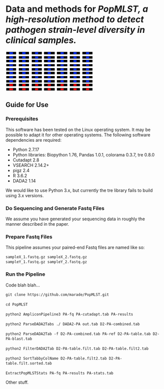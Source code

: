 # Data and methods for <i>PopMLST, a high-resolution method to detect pathogen strain-level diversity in clinical samples.</i>
![logo](/title.png)
## Guide for Use
### Prerequisites
This software has been tested on the Linux operating system. It may be possible to adapt it for other operating systems. The following software dependencies are required:
* Python 2.7.17
* Python libraries: Biopython 1.76, Pandas 1.0.1, colorama 0.3.7, tre 0.8.0
* Cutadapt 2.8
* VSEARCH 2.14.2+
* pigz 2.4
* R 3.6.2
* DADA2 1.14

We would like to use Python 3.x, but currently the tre library fails to build using 3.x versions.
### Do Sequencing and Generate Fastq Files
We assume you have generated your sequencing data in roughly the manner described in the paper.
### Prepare Fastq Files
This pipeline assumes your paired-end Fastq files are named like so:

    sampleX_1.fastq.gz sampleX_2.fastq.gz
    sampleY_1.fastq.gz sampleY_2.fastq.gz

### Run the Pipeline
Code blah blah...

    git clone https://github.com/marade/PopMLST.git
    
    cd PopMLST
    
    python2 AmpliconPipeline3 PA-fq PA-cutadapt.tab PA-results
    
    python2 ParseDADA2Tabs ./ DADA2-PA out.tab D2-PA-combined.tab
    
    python2 ParseDADA2Tab -f D2-PA-combined.tab PA-ref D2-PA-table.tab D2-PA-blast.tab
    
    python2 FilterDADA2Tab D2-PA-table.filt.tab D2-PA-table.filt2.tab
    
    python2 SortTabbyColName D2-PA-table.filt2.tab D2-PA-table.filt.sorted.tab
    
    ExtractPopMLSTStats PA-fq PA-results PA-stats.tab
    
Other stuff.
